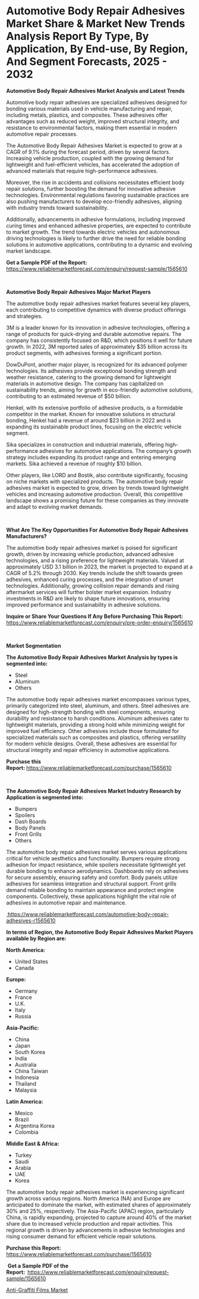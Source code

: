 <p><h1>Automotive Body Repair Adhesives Market Share & Market New Trends Analysis Report By Type, By Application, By End-use, By Region, And Segment Forecasts, 2025 - 2032</h1></p><p><strong>Automotive Body Repair Adhesives Market Analysis and Latest Trends</strong></p>
<p><p>Automotive body repair adhesives are specialized adhesives designed for bonding various materials used in vehicle manufacturing and repair, including metals, plastics, and composites. These adhesives offer advantages such as reduced weight, improved structural integrity, and resistance to environmental factors, making them essential in modern automotive repair processes. </p><p>The Automotive Body Repair Adhesives Market is expected to grow at a CAGR of 9.1% during the forecast period, driven by several factors. Increasing vehicle production, coupled with the growing demand for lightweight and fuel-efficient vehicles, has accelerated the adoption of advanced materials that require high-performance adhesives. </p><p>Moreover, the rise in accidents and collisions necessitates efficient body repair solutions, further boosting the demand for innovative adhesive technologies. Environmental regulations favoring sustainable practices are also pushing manufacturers to develop eco-friendly adhesives, aligning with industry trends toward sustainability. </p><p>Additionally, advancements in adhesive formulations, including improved curing times and enhanced adhesive properties, are expected to contribute to market growth. The trend towards electric vehicles and autonomous driving technologies is likely to further drive the need for reliable bonding solutions in automotive applications, contributing to a dynamic and evolving market landscape.</p></p>
<p><strong>Get a Sample PDF of the Report:&nbsp;</strong> <a href="https://www.reliablemarketforecast.com/enquiry/request-sample/1565610?utm_campaign=2015&utm_medium=2&utm_source=Github&utm_content=ia&utm_term=01022025&utm_id=automotive-body-repair-adhesives">https://www.reliablemarketforecast.com/enquiry/request-sample/1565610</a></p>
<p>&nbsp;</p>
<p><strong>Automotive Body Repair Adhesives Major Market Players</strong></p>
<p><p>The automotive body repair adhesives market features several key players, each contributing to competitive dynamics with diverse product offerings and strategies.</p><p>3M is a leader known for its innovation in adhesive technologies, offering a range of products for quick-drying and durable automotive repairs. The company has consistently focused on R&D, which positions it well for future growth. In 2022, 3M reported sales of approximately $35 billion across its product segments, with adhesives forming a significant portion.</p><p>DowDuPont, another major player, is recognized for its advanced polymer technologies. Its adhesives provide exceptional bonding strength and weather resistance, catering to the growing demand for lightweight materials in automotive design. The company has capitalized on sustainability trends, aiming for growth in eco-friendly automotive solutions, contributing to an estimated revenue of $50 billion.</p><p>Henkel, with its extensive portfolio of adhesive products, is a formidable competitor in the market. Known for innovative solutions in structural bonding, Henkel had a revenue of around $23 billion in 2022 and is expanding its sustainable product lines, focusing on the electric vehicle segment.</p><p>Sika specializes in construction and industrial materials, offering high-performance adhesives for automotive applications. The company’s growth strategy includes expanding its product range and entering emerging markets. Sika achieved a revenue of roughly $10 billion.</p><p>Other players, like LORD and Bostik, also contribute significantly, focusing on niche markets with specialized products. The automotive body repair adhesives market is expected to grow, driven by trends toward lightweight vehicles and increasing automotive production. Overall, this competitive landscape shows a promising future for these companies as they innovate and adapt to evolving market demands.</p></p>
<p>&nbsp;</p>
<p><strong>What Are The Key Opportunities For Automotive Body Repair Adhesives Manufacturers?</strong></p>
<p><p>The automotive body repair adhesives market is poised for significant growth, driven by increasing vehicle production, advanced adhesive technologies, and a rising preference for lightweight materials. Valued at approximately USD 3.1 billion in 2023, the market is projected to expand at a CAGR of 5.2% through 2030. Key trends include the shift towards green adhesives, enhanced curing processes, and the integration of smart technologies. Additionally, growing collision repair demands and rising aftermarket services will further bolster market expansion. Industry investments in R&D are likely to shape future innovations, ensuring improved performance and sustainability in adhesive solutions.</p></p>
<p><strong>Inquire or Share Your Questions If Any Before Purchasing This Report:</strong> <a href="https://www.reliablemarketforecast.com/enquiry/pre-order-enquiry/1565610?utm_campaign=2015&utm_medium=2&utm_source=Github&utm_content=ia&utm_term=01022025&utm_id=automotive-body-repair-adhesives">https://www.reliablemarketforecast.com/enquiry/pre-order-enquiry/1565610</a></p>
<p>&nbsp;</p>
<p><strong>Market Segmentation</strong></p>
<p><strong>The Automotive Body Repair Adhesives Market Analysis by types is segmented into:</strong></p>
<p><ul><li>Steel</li><li>Aluminum</li><li>Others</li></ul></p>
<p><p>The automotive body repair adhesives market encompasses various types, primarily categorized into steel, aluminum, and others. Steel adhesives are designed for high-strength bonding with steel components, ensuring durability and resistance to harsh conditions. Aluminum adhesives cater to lightweight materials, providing a strong hold while minimizing weight for improved fuel efficiency. Other adhesives include those formulated for specialized materials such as composites and plastics, offering versatility for modern vehicle designs. Overall, these adhesives are essential for structural integrity and repair efficiency in automotive applications.</p></p>
<p><strong>Purchase this Report:&nbsp;</strong><a href="https://www.reliablemarketforecast.com/purchase/1565610?utm_campaign=2015&utm_medium=2&utm_source=Github&utm_content=ia&utm_term=01022025&utm_id=automotive-body-repair-adhesives">https://www.reliablemarketforecast.com/purchase/1565610</a></p>
<p>&nbsp;</p>
<p><strong>The Automotive Body Repair Adhesives Market Industry Research by Application is segmented into:</strong></p>
<p><ul><li>Bumpers</li><li>Spoilers</li><li>Dash Boards</li><li>Body Panels</li><li>Front Grills</li><li>Others</li></ul></p>
<p><p>The automotive body repair adhesives market serves various applications critical for vehicle aesthetics and functionality. Bumpers require strong adhesion for impact resistance, while spoilers necessitate lightweight yet durable bonding to enhance aerodynamics. Dashboards rely on adhesives for secure assembly, ensuring safety and comfort. Body panels utilize adhesives for seamless integration and structural support. Front grills demand reliable bonding to maintain appearance and protect engine components. Collectively, these applications highlight the vital role of adhesives in automotive repair and maintenance.</p></p>
<p><a href="https://www.reliablemarketforecast.com/automotive-body-repair-adhesives-r1565610?utm_campaign=2015&utm_medium=2&utm_source=Github&utm_content=ia&utm_term=01022025&utm_id=automotive-body-repair-adhesives">&nbsp;https://www.reliablemarketforecast.com/automotive-body-repair-adhesives-r1565610</a></p>
<p><strong>In terms of Region, the Automotive Body Repair Adhesives Market Players available by Region are:</strong></p>
<p>
    <p> <strong> North America: </strong>
        <ul>
            <li>United States</li>
            <li>Canada</li>
        </ul>
        </p> 
    <p> <strong> Europe: </strong>
        <ul>
            <li>Germany</li>
            <li>France</li>
            <li>U.K.</li>
            <li>Italy</li>
            <li>Russia</li>
        </ul>
        </p> 
    <p> <strong> Asia-Pacific: </strong>
        <ul>
            <li>China</li>
            <li>Japan</li>
            <li>South Korea</li>
            <li>India</li>
            <li>Australia</li>
            <li>China Taiwan</li>
            <li>Indonesia</li>
            <li>Thailand</li>
            <li>Malaysia</li>
        </ul>
        </p> 
    <p> <strong> Latin America: </strong>
        <ul>
            <li>Mexico</li>
            <li>Brazil</li>
            <li>Argentina Korea</li>
            <li>Colombia</li>
        </ul>
        </p> 
    <p> <strong> Middle East & Africa: </strong>
        <ul>
            <li>Turkey</li>
            <li>Saudi</li>
            <li>Arabia</li>
            <li>UAE</li>
            <li>Korea</li>
        </ul>
    </p>
    </p>
<p><p>The automotive body repair adhesives market is experiencing significant growth across various regions. North America (NA) and Europe are anticipated to dominate the market, with estimated shares of approximately 30% and 25%, respectively. The Asia-Pacific (APAC) region, particularly China, is rapidly expanding, projected to capture around 40% of the market share due to increased vehicle production and repair activities. This regional growth is driven by advancements in adhesive technologies and rising consumer demand for efficient vehicle repair solutions.</p></p>
<p><strong>Purchase this Report: </strong><a href="https://www.reliablemarketforecast.com/purchase/1565610?utm_campaign=2015&utm_medium=2&utm_source=Github&utm_content=ia&utm_term=01022025&utm_id=automotive-body-repair-adhesives">https://www.reliablemarketforecast.com/purchase/1565610</a></p>
<p>&nbsp;<strong>Get a Sample PDF of the Report:&nbsp;&nbsp;</strong><a href="https://www.reliablemarketforecast.com/enquiry/request-sample/1565610?utm_campaign=2015&utm_medium=2&utm_source=Github&utm_content=ia&utm_term=01022025&utm_id=automotive-body-repair-adhesives">https://www.reliablemarketforecast.com/enquiry/request-sample/1565610</a></p>
<p><strong></strong></p>
<p><p><a href="https://github.com/santosh758595/Market-Research-Report-List-7/blob/main/anti-graffiti-films-market.md?utm_campaign=2015&utm_medium=2&utm_source=Github&utm_content=ia&utm_term=01022025&utm_id=automotive-body-repair-adhesives">Anti-Graffiti Films Market</a></p></p>